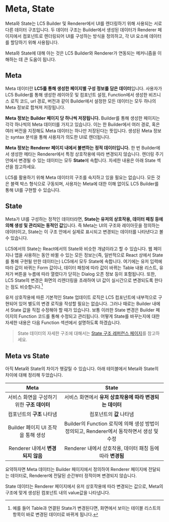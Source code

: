 # Meta, State

Meta와 State는 LC5 Builder 및 Renderer에서 UI를 렌더링하기 위해 사용되는 서로 다른 데이터 구조입니다. 두 데이터 구조는 Builder에서 생성된 데이터가 Renderer 페이지에서 컴포넌트로 렌더링되어 UI를 구성하는 방식을 정의하고, 각 UI 요소에 데이터를 할당하기 위해 사용됩니다.

Meta와 State에 대해 아는 것은 LC5 Builder와 Renderer가 연동되는 메커니즘을 이해하는 데 큰 도움이 됩니다.

## Meta

Meta 데이터란 **LC5를 통해 생성한 페이지별 구성 정보를 담은 데이터**입니다. 사용자가 LC5 Builder를 통해 생성한 레이아웃 및 컴포넌트 설정, Function에서 생성한 비즈니스 로직 코드, url 경로, 버전과 같이 Builder에서 설정한 모든 데이터는 모두 하나의 Meta 정보로 합쳐져 저장됩니다.

**Meta 정보는 Builder 페이지 당 하나씩 저장됩니다.** Builder를 통해 생성한 페이지는 각각 하나씩의 Meta 데이터를 가지고 있습니다. 이는 한 Builder에서 여러 경로, 혹은 여러 버전을 지정해도 Meta 데이터는 하나만 저장된다는 뜻입니다. 생성된 Meta 정보는 syntax 분석을 통해 사용자가 의도한 UI로 렌더됩니다.

**Meta 정보는 Renderer 페이지 내에서 불변하는 정적 데이터입니다.** 한 번 Builder에서 생성한 메타는 Renderer에서 특정 상호작용에 따라 변경되지 않습니다. 렌더링 주기 안에서 변경될 수 있는 데이터는 모두 **State**에 속합니다. 자세한 내용은 아래 State 섹션을 참고하세요.

LC5를 활용하기 위해 Meta 데이터의 구조를 숙지하고 있을 필요는 없습니다. 모든 것은 블랙 박스 형식으로 구동되며, 사용자는 Meta에 대한 이해 없이도 LC5 Builder를 통해 UI를 구현할 수 있습니다.

## State

Meta가 UI를 구성하는 정적인 데이터라면, **State는 유저의 상호작용, 데이터 패칭 등에 의해 생성 및 관리되는 동적인 값**입니다. 즉 Meta는 UI의 구조와 레이아웃을 정의하는 데이터이고, State는 이 구조 안에서 실제로 표시되고 변경되는 데이터를 나타낸다고 볼 수 있습니다.

LC5에서의 State는 React에서의 State와 비슷한 개념이라고 할 수 있습니다. 웹 페이지나 앱을 사용하는 동안 바뀔 수 있는 모든 정보는(즉, 일반적으로 React 상에서 State를 통해 구현될 만한 데이터는) LC5에서 모두 State에 속합니다. 여기에는 유저 입력에 따라 값이 바뀌는 Form 값이나, 데이터 패칭에 따라 값이 바뀌는 Table 내용 리스트, 유저가 버튼을 누름에 따라 열렸다가 닫히는 Dialog 오픈 정보 등이 포함됩니다. 또한, LC5 State의 변경은 화면의 리렌더링을 초래하여 UI 값이 실시간으로 변경되도록 한다는 점도 비슷합니다.[^1]

유저 상호작용에 따른 기본적인 State 업데이트 로직은 LC5 컴포넌트에 내부적으로 구현되어 있어 별도의 변경 로직을 작성할 필요는 없습니다. 그러나 때로는 Builder 내에서 State 값을 직접 수정해야 할 때가 있습니다. 보통 이러한 State 변경은 Builder 페이지의 Function 코드를 통해 수정되고 관리됩니다. 어떻게 State를 바꾸는지에 대한 자세한 내용은 다음 Function 섹션에서 설명하도록 하겠습니다.

> State 데이터의 자세한 구조에 대해서는 [State 구조 레퍼런스 페이지](/lc5/reference/state)를 참고하세요.

## Meta vs State

아직 Meta와 State의 차이가 헷갈릴 수 있습니다. 아래 테이블에서 Meta와 State의 차이에 대해 정리해 두었습니다.

|                    Meta                     |                                           State                                           |
| :-----------------------------------------: | :---------------------------------------------------------------------------------------: |
| 서비스 화면을 구성하기 위한 **구조 데이터** |                 서비스 화면에서 **유저 상호작용에 따라 변경되는 데이터**                  |
|         컴포넌트의 **구조** 나타냄          |                                 컴포넌트의 **값** 나타냄                                  |
|     Builder 페이지 UI 조작을 통해 생성      | Builder의 Function 로직에 의해 생성 방법이 정의되고, Renderer에서 동작하면서 생성 및 수정 |
|      Renderer 내에서 **변경되지 않음**      |                Renderer 내에서 상호작용, 데이터 패칭 등에 따라 **변경됨**                 |

요약하자면 Meta 데이터는 Builder 페이지에서 정의하여 Renderer 페이지에 전달되는 데이터로, Renderer에 전달된 순간부터 정적이며 변경되지 않습니다.

State 데이터는 Renderer 페이지에서 유저 상호작용에 따라 변경되는 값으로, Meta의 구조에 맞게 생성된 컴포넌트 내의 value값을 나타냅니다.

[^1]: 예를 들어 Table과 연결된 State가 변경된다면, 화면에서 보이는 테이블 리스트의 항목이 바로 변경된 데이터로 바뀌게 됩니다.
